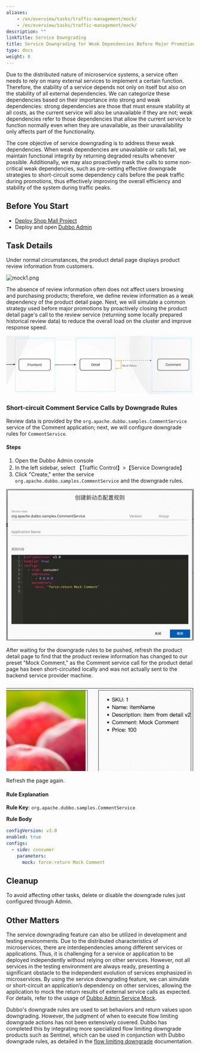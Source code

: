 ```yaml
---
aliases:
    - /en/overview/tasks/traffic-management/mock/
    - /en/overview/tasks/traffic-management/mock/
description: ""
linkTitle: Service Downgrading
title: Service Downgrading for Weak Dependencies Before Major Promotions
type: docs
weight: 8
---
```




Due to the distributed nature of microservice systems, a service often needs to rely on many external services to implement a certain function. Therefore, the stability of a service depends not only on itself but also on the stability of all external dependencies. We can categorize these dependencies based on their importance into strong and weak dependencies: strong dependencies are those that must ensure stability at all costs, as the current service will also be unavailable if they are not; weak dependencies refer to those dependencies that allow the current service to function normally even when they are unavailable, as their unavailability only affects part of the functionality.

The core objective of service downgrading is to address these weak dependencies. When weak dependencies are unavailable or calls fail, we maintain functional integrity by returning degraded results whenever possible. Additionally, we may also proactively mask the calls to some non-critical weak dependencies, such as pre-setting effective downgrade strategies to short-circuit some dependency calls before the peak traffic during promotions, thus effectively improving the overall efficiency and stability of the system during traffic peaks.

## Before You Start

* [Deploy Shop Mall Project](../#deploy-the-mall-system)
* Deploy and open [Dubbo Admin](../.././../reference/admin/architecture/)

## Task Details

Under normal circumstances, the product detail page displays product review information from customers.

![mock1.png](/imgs/v3/tasks/mock/mock1.png)

The absence of review information often does not affect users browsing and purchasing products; therefore, we define review information as a weak dependency of the product detail page. Next, we will simulate a common strategy used before major promotions by proactively closing the product detail page's call to the review service (returning some locally prepared historical review data) to reduce the overall load on the cluster and improve response speed.

![mock0.png](/imgs/v3/tasks/mock/mock0.png)

### Short-circuit Comment Service Calls by Downgrade Rules

Review data is provided by the `org.apache.dubbo.samples.CommentService` service of the Comment application; next, we will configure downgrade rules for `CommentService`.

#### Steps
1. Open the Dubbo Admin console
2. In the left sidebar, select 【Traffic Control】>【Service Downgrade】
3. Click "Create," enter the service `org.apache.dubbo.samples.CommentService` and the downgrade rules.

![Admin Service Downgrade Rule Configuration Screenshot](/imgs/v3/tasks/mock/mock_admin.png)

After waiting for the downgrade rules to be pushed, refresh the product detail page to find that the product review information has changed to our preset "Mock Comment," as the Comment service call for the product detail page has been short-circuited locally and was not actually sent to the backend service provider machine.

![mock2.png](/imgs/v3/tasks/mock/mock2.png)

Refresh the page again.

#### Rule Explanation

**Rule Key**: `org.apache.dubbo.samples.CommentService`

**Rule Body**

```yaml
configVersion: v3.0
enabled: true
configs:
  - side: consumer
    parameters:
      mock: force:return Mock Comment
```

## Cleanup
To avoid affecting other tasks, delete or disable the downgrade rules just configured through Admin.

## Other Matters

The service downgrading feature can also be utilized in development and testing environments. Due to the distributed characteristics of microservices, there are interdependencies among different services or applications. Thus, it is challenging for a service or application to be deployed independently without relying on other services. However, not all services in the testing environment are always ready, presenting a significant obstacle to the independent evolution of services emphasized in microservices. By using the service downgrading feature, we can simulate or short-circuit an application’s dependency on other services, allowing the application to mock the return results of external service calls as expected. For details, refer to the usage of [Dubbo Admin Service Mock](../.././../reference/admin/mock/).

Dubbo's downgrade rules are used to set behaviors and return values upon downgrading. However, the judgment of when to execute flow limiting downgrade actions has not been extensively covered. Dubbo has completed this by integrating more specialized flow limiting downgrade products such as Sentinel, which can be used in conjunction with Dubbo downgrade rules, as detailed in the [flow limiting downgrade](/en/overview/core-features/traffic/circuit-breaking/) documentation.

